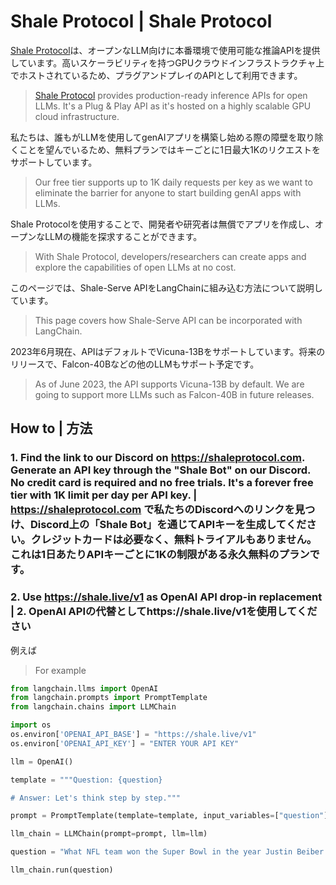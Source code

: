 # Shale Protocol | Shale Protocol

[Shale Protocol](https://shaleprotocol.com)は、オープンなLLM向けに本番環境で使用可能な推論APIを提供しています。高いスケーラビリティを持つGPUクラウドインフラストラクチャ上でホストされているため、プラグアンドプレイのAPIとして利用できます。

> [Shale Protocol](https://shaleprotocol.com) provides production-ready inference APIs for open LLMs. It's a Plug & Play API as it's hosted on a highly scalable GPU cloud infrastructure.

私たちは、誰もがLLMを使用してgenAIアプリを構築し始める際の障壁を取り除くことを望んでいるため、無料プランではキーごとに1日最大1Kのリクエストをサポートしています。

> Our free tier supports up to 1K daily requests per key as we want to eliminate the barrier for anyone to start building genAI apps with LLMs.

Shale Protocolを使用することで、開発者や研究者は無償でアプリを作成し、オープンなLLMの機能を探求することができます。

> With Shale Protocol, developers/researchers can create apps and explore the capabilities of open LLMs at no cost.

このページでは、Shale-Serve APIをLangChainに組み込む方法について説明しています。

> This page covers how Shale-Serve API can be incorporated with LangChain.

2023年6月現在、APIはデフォルトでVicuna-13Bをサポートしています。将来のリリースで、Falcon-40Bなどの他のLLMもサポート予定です。

> As of June 2023, the API supports Vicuna-13B by default. We are going to support more LLMs such as Falcon-40B in future releases.

## How to | 方法

### 1. Find the link to our Discord on https://shaleprotocol.com. Generate an API key through the "Shale Bot" on our Discord. No credit card is required and no free trials. It's a forever free tier with 1K limit per day per API key. | https://shaleprotocol.com で私たちのDiscordへのリンクを見つけ、Discord上の「Shale Bot」を通じてAPIキーを生成してください。クレジットカードは必要なく、無料トライアルもありません。これは1日あたりAPIキーごとに1Kの制限がある永久無料のプランです。

### 2. Use https://shale.live/v1 as OpenAI API drop-in replacement | 2. OpenAI APIの代替としてhttps://shale.live/v1を使用してください

例えば

> For example

```python
from langchain.llms import OpenAI
from langchain.prompts import PromptTemplate
from langchain.chains import LLMChain

import os
os.environ['OPENAI_API_BASE'] = "https://shale.live/v1"
os.environ['OPENAI_API_KEY'] = "ENTER YOUR API KEY"

llm = OpenAI()

template = """Question: {question}

# Answer: Let's think step by step."""

prompt = PromptTemplate(template=template, input_variables=["question"])

llm_chain = LLMChain(prompt=prompt, llm=llm)

question = "What NFL team won the Super Bowl in the year Justin Beiber was born?"

llm_chain.run(question)

```
